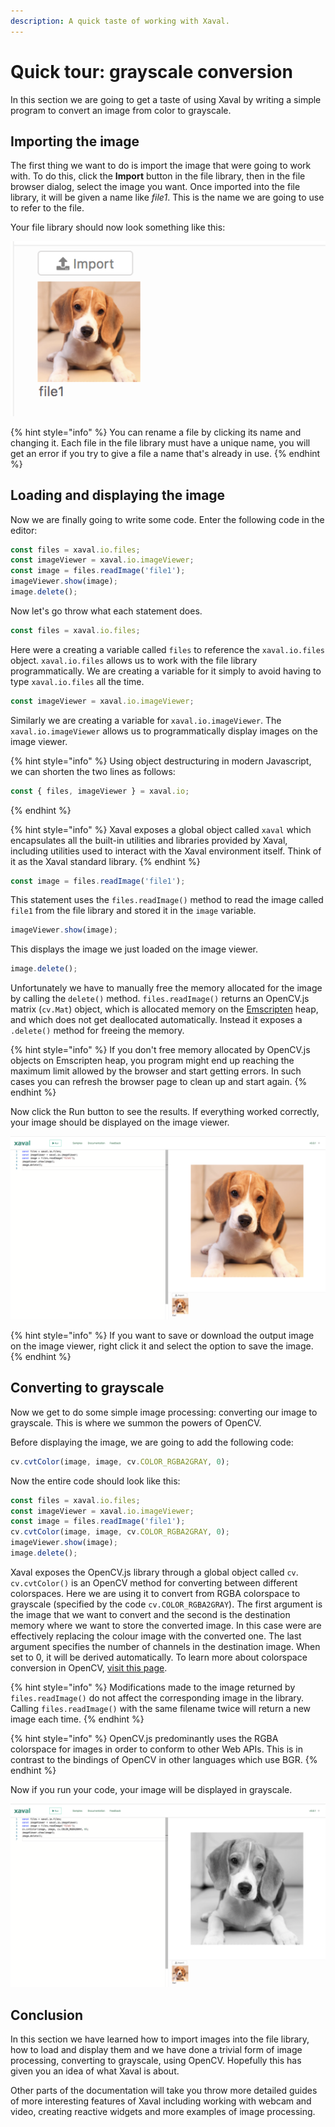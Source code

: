 ```yaml
---
description: A quick taste of working with Xaval.
---
```


# Quick tour: grayscale conversion

In this section we are going to get a taste of using Xaval by writing a simple program to convert an image from color to grayscale.

## Importing the image

The first thing we want to do is import the image that were going to work with. To do this, click the **Import** button in the file library, then in the file browser dialog, select the image you want. Once imported into the file library, it will be given a name like _file1_. This is the name we are going to use to refer to the file. 

Your file library should now look something like this:

![](../.gitbook/assets/screen-shot-2018-08-05-at-02.52.50.png)

{% hint style="info" %}
You can rename a file by clicking its name and changing it. Each file in the file library must have a unique name, you will get an error if you try to give a file a name that's already in use.
{% endhint %}

## Loading and displaying the image

Now we are finally going to write some code. Enter the following code in the editor:

```javascript
const files = xaval.io.files;
const imageViewer = xaval.io.imageViewer;
const image = files.readImage('file1');
imageViewer.show(image);
image.delete();
```

Now let's go throw what each statement does.

```javascript
const files = xaval.io.files;
```

Here were a creating a variable called `files` to reference the `xaval.io.files` object. `xaval.io.files` allows us to work with the file library programmatically. We are creating a variable for it simply to avoid having to type `xaval.io.files` all the time.

```javascript
const imageViewer = xaval.io.imageViewer;
```

Similarly we are creating a variable for `xaval.io.imageViewer`. The `xaval.io.imageViewer` allows us to programmatically display images on the image viewer.

{% hint style="info" %}
Using object destructuring in modern Javascript, we can shorten the two lines as follows:

```javascript
const { files, imageViewer } = xaval.io;
```
{% endhint %}

{% hint style="info" %}
Xaval exposes a global object called `xaval` which encapsulates all the built-in utilities and libraries provided by Xaval, including utilities used to interact with the Xaval environment itself. Think of it as the Xaval standard library.
{% endhint %}

```javascript
const image = files.readImage('file1');
```

This statement uses the `files.readImage()` method to read the image called `file1` from the file library and stored it in the `image` variable.

```javascript
imageViewer.show(image);
```

This displays the image we just loaded on the image viewer.

```javascript
image.delete();
```

Unfortunately we have to manually free the memory allocated for the image by calling the `delete()` method. `files.readImage()` returns an OpenCV.js matrix \(`cv.Mat`\) object, which is allocated memory on the [Emscripten](https://developer.mozilla.org/en-US/docs/Mozilla/Projects/Emscripten) heap, and which does not get deallocated automatically. Instead it exposes a `.delete()` method for freeing the memory.

{% hint style="info" %}
If you don't free memory allocated by OpenCV.js objects on Emscripten heap, you program might end up reaching the maximum limit allowed by the browser and start getting errors. In such cases you can refresh the browser page to clean up and start again.
{% endhint %}

Now click the Run button to see the results. If everything worked correctly, your image should be displayed on the image viewer.

![](../.gitbook/assets/screen-shot-2018-08-05-at-03.46.53.png)

{% hint style="info" %}
If you want to save or download the output image on the image viewer, right click it and select the option to save the image.
{% endhint %}

## Converting to grayscale

Now we get to do some simple image processing: converting our image to grayscale. This is where we summon the powers of OpenCV.

Before displaying the image, we are going to add the following code:

```javascript
cv.cvtColor(image, image, cv.COLOR_RGBA2GRAY, 0);
```

Now the entire code should look like this:

```javascript
const files = xaval.io.files;
const imageViewer = xaval.io.imageViewer;
const image = files.readImage('file1');
cv.cvtColor(image, image, cv.COLOR_RGBA2GRAY, 0);
imageViewer.show(image);
image.delete();
```

Xaval exposes the OpenCV.js library through a global object called `cv`. `cv.cvtColor()` is an OpenCV method for converting between different colorspaces. Here we are using it to convert from RGBA colorspace to grayscale \(specified by the code `cv.COLOR_RGBA2GRAY`\). The first argument is the image that we want to convert and the second is the destination memory where we want to store the converted image. In this case were are effectively replacing the colour image with the converted one. The last argument specifies the number of channels in the destination image. When set to 0, it will be derived automatically. To learn more about colorspace conversion in OpenCV, [visit this page](https://docs.opencv.org/3.4/db/d64/tutorial_js_colorspaces.html).

{% hint style="info" %}
Modifications made to the image returned by `files.readImage()` do not affect the corresponding image in the library. Calling `files.readImage()` with the same filename twice will return a new image each time.
{% endhint %}

{% hint style="info" %}
OpenCV.js predominantly uses the RGBA colorspace for images in order to conform to other Web APIs. This is in contrast to the bindings of OpenCV in other languages which use BGR.
{% endhint %}

Now if you run your code, your image will be displayed in grayscale.

![](../.gitbook/assets/screen-shot-2018-08-05-at-03.57.47.png)

## Conclusion

In this section we have learned how to import images into the file library, how to load and display them and we have done a trivial form of image processing, converting to grayscale, using OpenCV. Hopefully this has given you an idea of what Xaval is about.

Other parts of the documentation will take you throw more detailed guides of more interesting features of Xaval including working with webcam and video, creating reactive widgets and more examples of image processing.

